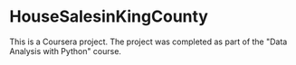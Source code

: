 # HouseSalesinKingCounty
This is a Coursera project. The project was completed as part of the "Data Analysis with Python" course.

